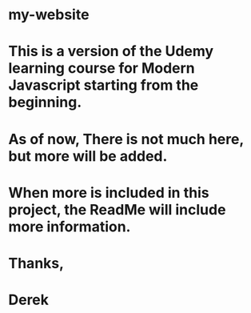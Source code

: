 # my-website

# This is a version of the Udemy learning course for Modern Javascript starting from the beginning.
# As of now, There is not much here, but more will be added.
# When more is included in this project, the ReadMe will include more information.
#
# Thanks,
# Derek
